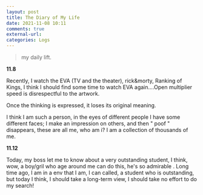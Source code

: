 ```yaml
---
layout: post
title: The Diary of My Life
date: 2021-11-08 10:11
comments: true
external-url:
categories: Logs
---
```


> my daily lift.

**11.8**

Recently, I watch the EVA (TV and the theater), rick&morty, Ranking of Kings, I think I should find some time to watch EVA again....Open multiplier speed is disrespectful to the artwork. 

Once the thinking is expressed, it loses its original meaning. 

I think I am such a person, in the eyes of different people I have some different faces; I make an impression on others, and then " poof " disappears, these are all me, who am i? I am a collection of thousands of me.

**11.12**

Today, my boss let me to know about a very outstanding student, I think, wow, a boy/gril who age around me can do this, he's so admirable . Long time ago, I am in a env that I am, I can called, a student who is outstanding, but today I think, I should take a long-term view, I should take no effort to do my search! 

